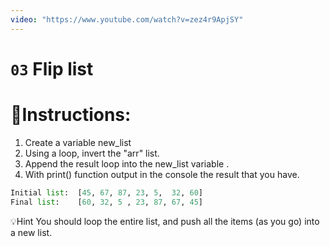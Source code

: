 ```yaml
---
video: "https://www.youtube.com/watch?v=zez4r9ApjSY"
---
```


# `03` Flip list

# 📝Instructions:
1. Create a variable new_list
2. Using a loop, invert the "arr" list.
3. Append the result loop into the new_list variable .
4. With print() function output in the console the result that you have.

```py
Initial list:  [45, 67, 87, 23, 5,  32, 60]
Final list:    [60, 32, 5 , 23, 87, 67, 45]
```


💡Hint
You should loop the entire list, and push all the items (as you go) into a new list.
